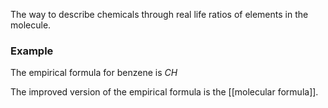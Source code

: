 The way to describe chemicals through real life ratios of elements in the molecule.

### Example
The empirical formula for benzene is $CH$ 

The improved version of the empirical formula is the [[molecular formula]].